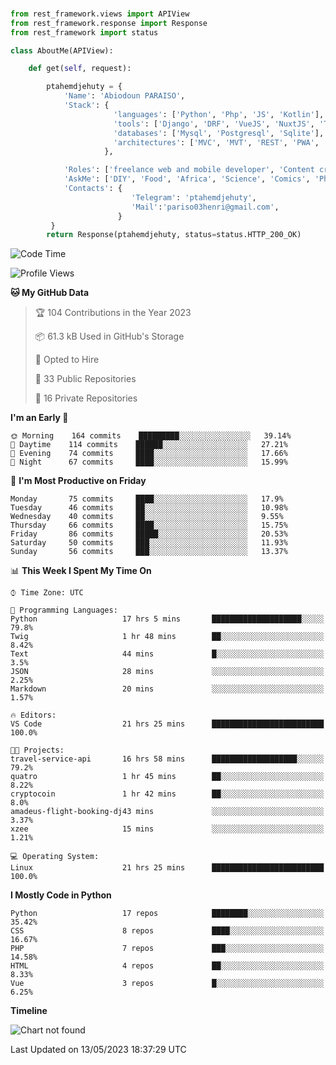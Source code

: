 ###
```python
from rest_framework.views import APIView
from rest_framework.response import Response
from rest_framework import status

class AboutMe(APIView):

    def get(self, request):

        ptahemdjehuty = {
            'Name': 'Abiodoun PARAISO',
            'Stack': {
                       'languages': ['Python', 'Php', 'JS', 'Kotlin'],
                       'tools': ['Django', 'DRF', 'VueJS', 'NuxtJS', 'Threejs' 'React', 'Kotlin', 'Electron'],
                       'databases': ['Mysql', 'Postgresql', 'Sqlite'],
                       'architectures': ['MVC', 'MVT', 'REST', 'PWA', 'SPA', 'MicroServices']
                     },

            'Roles': ['freelance web and mobile developer', 'Content creator', 'Teacher', 'Mentor'],
            'AskMe': ['DIY', 'Food', 'Africa', 'Science', 'Comics', 'Photography', 'Tech', 'Programming'],
            'Contacts': {
                           'Telegram': 'ptahemdjehuty',
                           'Mail':'pariso03henri@gmail.com',
                        }
         }
        return Response(ptahemdjehuty, status=status.HTTP_200_OK)

```                    

<!--START_SECTION:waka-->
![Code Time](http://img.shields.io/badge/Code%20Time-555%20hrs%2038%20mins-blue)

![Profile Views](http://img.shields.io/badge/Profile%20Views-0-blue)

**🐱 My GitHub Data** 

> 🏆 104 Contributions in the Year 2023
 > 
> 📦 61.3 kB Used in GitHub's Storage 
 > 
> 💼 Opted to Hire
 > 
> 📜 33 Public Repositories 
 > 
> 🔑 16 Private Repositories  
 > 
**I'm an Early 🐤** 

```text
🌞 Morning    164 commits    █████████░░░░░░░░░░░░░░░░   39.14% 
🌆 Daytime    114 commits    ██████░░░░░░░░░░░░░░░░░░░   27.21% 
🌃 Evening    74 commits     ████░░░░░░░░░░░░░░░░░░░░░   17.66% 
🌙 Night      67 commits     ████░░░░░░░░░░░░░░░░░░░░░   15.99%

```
📅 **I'm Most Productive on Friday** 

```text
Monday       75 commits     ████░░░░░░░░░░░░░░░░░░░░░   17.9% 
Tuesday      46 commits     ██░░░░░░░░░░░░░░░░░░░░░░░   10.98% 
Wednesday    40 commits     ██░░░░░░░░░░░░░░░░░░░░░░░   9.55% 
Thursday     66 commits     ████░░░░░░░░░░░░░░░░░░░░░   15.75% 
Friday       86 commits     █████░░░░░░░░░░░░░░░░░░░░   20.53% 
Saturday     50 commits     ███░░░░░░░░░░░░░░░░░░░░░░   11.93% 
Sunday       56 commits     ███░░░░░░░░░░░░░░░░░░░░░░   13.37%

```


📊 **This Week I Spent My Time On** 

```text
⌚︎ Time Zone: UTC

💬 Programming Languages: 
Python                   17 hrs 5 mins       ████████████████████░░░░░   79.8% 
Twig                     1 hr 48 mins        ██░░░░░░░░░░░░░░░░░░░░░░░   8.42% 
Text                     44 mins             █░░░░░░░░░░░░░░░░░░░░░░░░   3.5% 
JSON                     28 mins             ░░░░░░░░░░░░░░░░░░░░░░░░░   2.25% 
Markdown                 20 mins             ░░░░░░░░░░░░░░░░░░░░░░░░░   1.57%

🔥 Editors: 
VS Code                  21 hrs 25 mins      █████████████████████████   100.0%

🐱‍💻 Projects: 
travel-service-api       16 hrs 58 mins      ███████████████████░░░░░░   79.2% 
quatro                   1 hr 45 mins        ██░░░░░░░░░░░░░░░░░░░░░░░   8.22% 
cryptocoin               1 hr 42 mins        ██░░░░░░░░░░░░░░░░░░░░░░░   8.0% 
amadeus-flight-booking-dj43 mins             ░░░░░░░░░░░░░░░░░░░░░░░░░   3.37% 
xzee                     15 mins             ░░░░░░░░░░░░░░░░░░░░░░░░░   1.21%

💻 Operating System: 
Linux                    21 hrs 25 mins      █████████████████████████   100.0%

```

**I Mostly Code in Python** 

```text
Python                   17 repos            ████████░░░░░░░░░░░░░░░░░   35.42% 
CSS                      8 repos             ████░░░░░░░░░░░░░░░░░░░░░   16.67% 
PHP                      7 repos             ███░░░░░░░░░░░░░░░░░░░░░░   14.58% 
HTML                     4 repos             ██░░░░░░░░░░░░░░░░░░░░░░░   8.33% 
Vue                      3 repos             █░░░░░░░░░░░░░░░░░░░░░░░░   6.25%

```


**Timeline**

![Chart not found](https://raw.githubusercontent.com/ptahemdjehuty/ptahemdjehuty/main/charts/bar_graph.png) 


 Last Updated on 13/05/2023 18:37:29 UTC
<!--END_SECTION:waka-->
